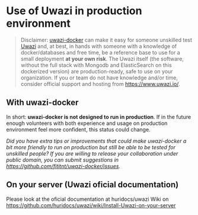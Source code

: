 # Use of Uwazi in production environment
> Disclaimer: [uwazi-docker](https://github.com/fititnt/uwazi-docker) can make it
easy for someone unskilled test [Uwazi](https://www.uwazi.io/) and, at best,
in hands with someone with a knowledge of docker/databases and free time, be a
reference base to use for a small deployment **at your own risk**. The Uwazi
itself (the software, without the full stack with Mongodb and ElasticSearch on
this dockerized version) are production-ready, safe to use on your organization.
If you or team do not have knowledge and/or time, consider official support and
hosting from <https://www.uwazi.io/>.

## With uwazi-docker

In short: **uwazi-docker is not designed to run in production**. If in the
future enough volunteers with both experience and usage on production
environment feel more confident, this status could change.

_Did you have extra tips or improvements that could make uwazi-docker a bit more
friendly to run on production but still be able to be tested for unskilled
people? If you are willing to release your collaboration under public domain,
you can submit suggestions in <https://github.com/fititnt/uwazi-docker/issues>._

## On your server (Uwazi oficial documentation)

Please look at the oficial documentation at huridocs/uwazi Wiki on
<https://github.com/huridocs/uwazi/wiki/Install-Uwazi-on-your-server>